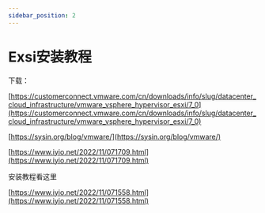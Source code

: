 ```yaml
---
sidebar_position: 2
---
```

# Exsi安装教程

下载：

[https://customerconnect.vmware.com/cn/downloads/info/slug/datacenter_cloud_infrastructure/vmware_vsphere_hypervisor_esxi/7_0](https://customerconnect.vmware.com/cn/downloads/info/slug/datacenter_cloud_infrastructure/vmware_vsphere_hypervisor_esxi/7_0)

[https://sysin.org/blog/vmware/](https://sysin.org/blog/vmware/)

[https://www.iyio.net/2022/11/071709.html](https://www.iyio.net/2022/11/071709.html)


安装教程看这里

[https://www.iyio.net/2022/11/071558.html](https://www.iyio.net/2022/11/071558.html)
